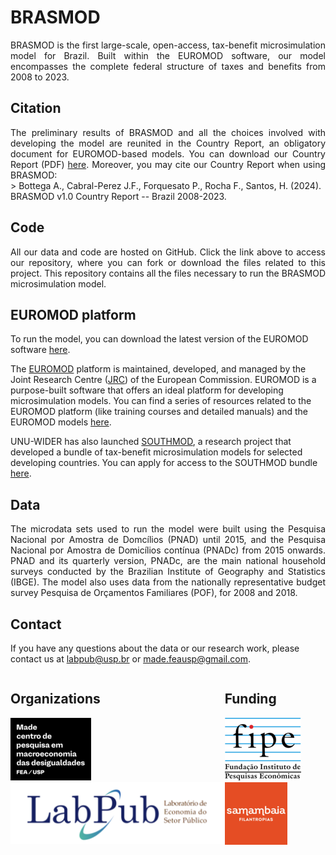 # BRASMOD    
<div style="text-align: justify;">
BRASMOD is the first large-scale, open-access, tax-benefit microsimulation model for Brazil. Built within the EUROMOD software, our model encompasses the complete federal structure of taxes and benefits from 2008 to 2023.
</div>

## Citation
<div style="text-align: justify;">
The preliminary results of BRASMOD and all the choices involved with developing the model are reunited in the Country Report, an obligatory document for EUROMOD-based models. You can download our Country Report (PDF)
<a href="{{ '/assets/reports/BRASMODv1.0_Country_Report_2024.pdf' | relative_url }}" target="_blank" rel="noopener">here</a>. Moreover, you may cite our Country Report when using BRASMOD:
</div>
> Bottega A., Cabral-Perez J.F., Forquesato P., Rocha F., Santos, H. (2024). BRASMOD v1.0 Country Report -- Brazil 2008-2023. 

## Code
<div style="text-align: justify;">
All our data and code are hosted on GitHub. Click the link above to access our repository, where you can fork or download the files related to this project. This repository contains all the files necessary to run the BRASMOD microsimulation model. 
 </div>

## EUROMOD platform 
    
To run the model, you can download the latest version of the EUROMOD software [here](https://euromod-web.jrc.ec.europa.eu/download-euromod).

The [EUROMOD](https://euromod-web.jrc.ec.europa.eu/) platform is maintained, developed, and managed by the Joint Research Centre ([JRC](https://joint-research-centre.ec.europa.eu/index_en)) of the European Commission. EUROMOD is a purpose-built software that offers an ideal platform for developing microsimulation models. You can find a series of resources related to the EUROMOD platform (like training courses and detailed manuals) and the EUROMOD models [here](https://euromod-web.jrc.ec.europa.eu/resources). 

UNU-WIDER has also launched [SOUTHMOD](https://www.wider.unu.edu/project/southmod-simulating-tax-and-benefit-policies-development-phase-2), a research project that developed a bundle of tax-benefit microsimulation models for selected developing countries. You can apply for access to the SOUTHMOD bundle [here](https://www.wider.unu.edu/about/accessing-southmod-models). 

## Data
<div style="text-align: justify;">
The microdata sets used to run the model were built using the Pesquisa Nacional por Amostra de Domcílios (PNAD) until 2015, and the Pesquisa Nacional por Amostra de Domicílios contínua (PNADc) from 2015 onwards. PNAD and its quarterly version, PNADc, are the main national household surveys conducted by the Brazilian Institute of Geography and Statistics (IBGE). The model also uses data from the nationally representative budget survey Pesquisa de Orçamentos Familiares (POF), for 2008 and 2018.
</div>

## Contact
If you have any questions about the data or our research work, please contact us at <labpub@usp.br> or <made.feausp@gmail.com>.

<div style="display: flex; justify-content: space-between;">
    <div>
        <h2>Organizations</h2>
        <img src="docs/assets/made_logo3.png" alt="MADE logo">
        <img src="docs/assets/labpub2.png" alt="LabPub logo">
    </div>
    <div>
        <h2>Funding</h2>
        <img src="docs/assets/fipe_logo_1.png" alt="FIPE logo">
        <img src="docs/assets/samambaia_logo_1.png" alt="Samambaia logo">
    </div>
</div>
